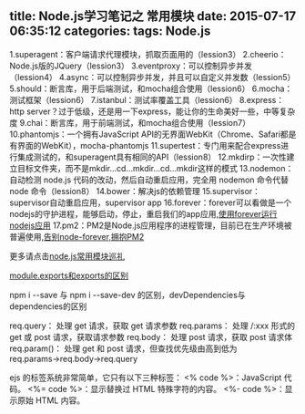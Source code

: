 title: Node.js学习笔记之 常用模块
date: 2015-07-17 06:35:12
categories: 
tags: Node.js
---

1.superagent：客户端请求代理模块，抓取页面用的（lession3）
2.cheerio：Node.js版的JQuery（lession3）
3.eventproxy：可以控制异步并发（lession4）
4.async：可以控制异步并发，并且可以自定义并发数（lession5）
5.should：断言库，用于后端测试，和mocha组合使用（lession6）
6.mocha：测试框架（lession6）
7.istanbul：测试率覆盖工具（lession6）
8.express：http server？过于低级，还是用一下express，能让你的生命美好一些，中等复杂度
9.chai：断言库，用于前端测试，和mocha组合使用（lession7）
10.phantomjs：一个拥有JavaScript API的无界面WebKit（Chrome、Safari都是有界面的WebKit），mocha-phantomjs
11.supertest：专门用来配合express进行集成测试的，和superagent具有相同的API（lession8）
12.mkdirp：一次性建立目标文件夹，而不是mkdir...cd...mkdir...cd...mkdir这样的模式
13.nodemon：自动检测 node.js 代码的改动，然后自动重启应用，完全用 nodemon 命令代替 node 命令（lession8）
14.bower：解决js的依赖管理
15.supervisor：supervisor自动重启应用，supervisor app
16.forever：forever可以看做是一个nodejs的守护进程，能够启动，停止，重启我们的app应用,[使用forever运行nodejs应用](http://tcrct.iteye.com/blog/2043644)
17.pm2：PM2是Node.js应用程序的进程管理，目前已在生产环境被普遍使用,[告别node-forever,拥抱PM2](http://www.oschina.net/translate/goodbye-node-forever-hello-pm2?cmp)

更多请点击[node.js常用模块巡礼](http://www.douban.com/note/303902955/)

[module.exports和exports的区别](http://zihua.li/2012/03/use-module-exports-or-exports-in-node)

npm i --save 与 npm i --save-dev 的区别，devDependencies与dependencies的区别

req.query： 处理 get 请求，获取 get 请求参数
req.params： 处理 /:xxx 形式的 get 或 post 请求，获取请求参数
req.body： 处理 post 请求，获取 post 请求体
req.param()： 处理 get 和 post 请求，但查找优先级由高到低为 req.params→req.body→req.query

ejs 的标签系统非常简单，它只有以下三种标签：
<% code %>：JavaScript 代码。
<%= code %>：显示替换过 HTML 特殊字符的内容。
<%- code %>：显示原始 HTML 内容。